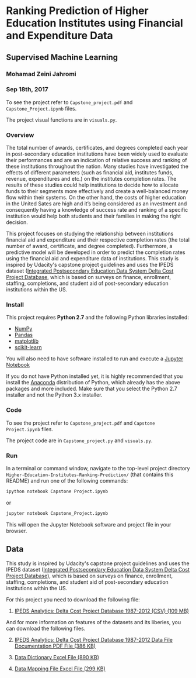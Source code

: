 # Ranking Prediction of Higher Education Institutes using Financial and Expenditure Data
## Supervised Machine Learning

### Mohamad Zeini Jahromi
### Sep 18th, 2017

To see the project refer to `Capstone_project.pdf` and `Capstone_Project.ipynb` files.

The project visual functions are in `visuals.py`.

### Overview

The total number of awards, certificates, and degrees completed each year in post-secondary education institutions have been widely used to evaluate their performances and are an indication of relative success and ranking of these institutions throughout the nation. Many studies have investigated the effects of different parameters (such as financial aid, institutes funds, revenue, expenditures and etc.) on the institutes completion rates. The results of these studies could help institutions to decide how to allocate funds to their segments more effectively and create a well-balanced money flow within their systems. On the other hand, the costs of higher education in the United Sates are high and it’s being considered as an investment and consequently having a knowledge of success rate and ranking of a specific institution would help both students and their families in making the right decision.

This project focuses on studying the relationship between institutions financial aid and expenditure and their respective completion rates (the total number of award, certificate, and degree completed). Furthermore, a predictive model will be developed in order to predict the completion rates using the financial aid and expenditure data of institutions. This study is inspired by Udacity's capstone project guidelines and uses the IPEDS dataset ([Integrated Postsecondary Education Data System Delta Cost Project Database](https://nces.ed.gov/ipeds/deltacostproject/), which is based on surveys on finance, enrollment, staffing, completions, and student aid of post-secondary education institutions within the US.

### Install

This project requires **Python 2.7** and the following Python libraries installed:

- [NumPy](http://www.numpy.org/)
- [Pandas](http://pandas.pydata.org)
- [matplotlib](http://matplotlib.org/)
- [scikit-learn](http://scikit-learn.org/stable/)

You will also need to have software installed to run and execute a [Jupyter Notebook](http://ipython.org/notebook.html)

If you do not have Python installed yet, it is highly recommended that you install the [Anaconda](http://continuum.io/downloads) distribution of Python, which already has the above packages and more included. Make sure that you select the Python 2.7 installer and not the Python 3.x installer. 

### Code

To see the project refer to `Capstone_project.pdf` and `Capstone Project.ipynb` files.

The project code are in `Capstone_project.py` and `visuals.py`.

### Run

In a terminal or command window, navigate to the top-level project directory `Higher-Education-Institutes-Ranking-Prediction/` (that contains this README) and run one of the following commands:

```bash
ipython notebook Capstone Project.ipynb
```  
or
```bash
jupyter notebook Capstone_Project.ipynb
```

This will open the Jupyter Notebook software and project file in your browser.

## Data

This study is inspired by Udacity's capstone project guidelines and uses the IPEDS dataset ([Integrated Postsecondary Education Data System Delta Cost Project Database](https://nces.ed.gov/ipeds/deltacostproject/)), which is based on surveys on finance, enrollment, staffing, completions, and student aid of post-secondary education institutions within the US. 

For this project you need to download the following file:

1) [IPEDS Analytics: Delta Cost Project Database 1987-2012 (CSV) (109 MB)](https://nces.ed.gov/ipeds/deltacostproject/download/IPEDS_Analytics_DCP_87_12_CSV.zip)

And for more information on features of the datasets and its liberies, you can download the following files.

2) [IPEDS Analytics: Delta Cost Project Database 1987-2012 Data File Documentation PDF File (386 KB)](https://nces.ed.gov/ipeds/deltacostproject/download/DCP_Data_File_Documentation_1987_2012.pdf)

3) [Data Dictionary Excel File (890 KB)](https://nces.ed.gov/ipeds/deltacostproject/download/Delta_Data_Dictionary_1987_2012.xls)

4) [Data Mapping File Excel File (299 KB)](https://nces.ed.gov/ipeds/deltacostproject/download/IPEDS_DCP_Database_Mapping_File_87_12.xls)
